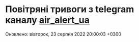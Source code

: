 # Повітряні тривоги з telegram каналу [air_alert_ua](https://t.me/air_alert_ua)

Оновлено:
вівторок, 23 серпня 2022 20:00:03 +0300
